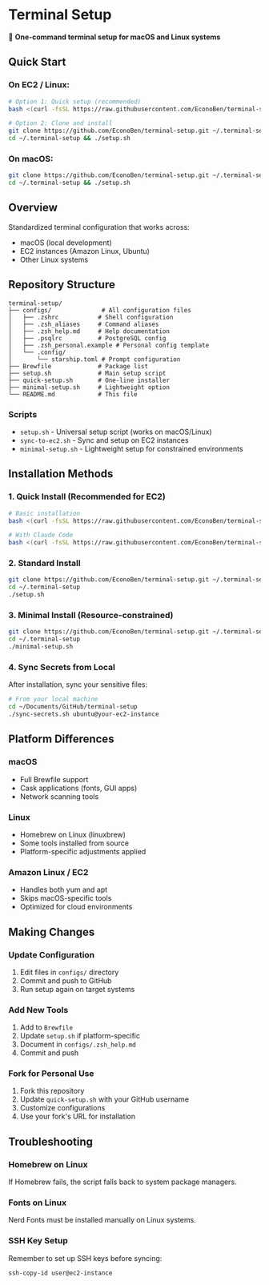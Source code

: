 # Terminal Setup

🚀 **One-command terminal setup for macOS and Linux systems**

## Quick Start

### On EC2 / Linux:
```bash
# Option 1: Quick setup (recommended)
bash <(curl -fsSL https://raw.githubusercontent.com/EconoBen/terminal-setup/main/quick-setup.sh)

# Option 2: Clone and install
git clone https://github.com/EconoBen/terminal-setup.git ~/.terminal-setup
cd ~/.terminal-setup && ./setup.sh
```

### On macOS:
```bash
git clone https://github.com/EconoBen/terminal-setup.git ~/.terminal-setup
cd ~/.terminal-setup && ./setup.sh
```

## Overview
Standardized terminal configuration that works across:
- macOS (local development)
- EC2 instances (Amazon Linux, Ubuntu)
- Other Linux systems

## Repository Structure

```
terminal-setup/
├── configs/              # All configuration files
│   ├── .zshrc           # Shell configuration
│   ├── .zsh_aliases     # Command aliases  
│   ├── .zsh_help.md     # Help documentation
│   ├── .psqlrc          # PostgreSQL config
│   ├── .zsh_personal.example # Personal config template
│   └── .config/
│       └── starship.toml # Prompt configuration
├── Brewfile             # Package list
├── setup.sh             # Main setup script
├── quick-setup.sh       # One-line installer
├── minimal-setup.sh     # Lightweight option
└── README.md            # This file
```

### Scripts
- `setup.sh` - Universal setup script (works on macOS/Linux)
- `sync-to-ec2.sh` - Sync and setup on EC2 instances
- `minimal-setup.sh` - Lightweight setup for constrained environments

## Installation Methods

### 1. Quick Install (Recommended for EC2)
```bash
# Basic installation
bash <(curl -fsSL https://raw.githubusercontent.com/EconoBen/terminal-setup/main/quick-setup.sh)

# With Claude Code
bash <(curl -fsSL https://raw.githubusercontent.com/EconoBen/terminal-setup/main/quick-setup.sh) --with-claude
```

### 2. Standard Install
```bash
git clone https://github.com/EconoBen/terminal-setup.git ~/.terminal-setup
cd ~/.terminal-setup
./setup.sh
```

### 3. Minimal Install (Resource-constrained)
```bash
git clone https://github.com/EconoBen/terminal-setup.git ~/.terminal-setup
cd ~/.terminal-setup
./minimal-setup.sh
```

### 4. Sync Secrets from Local
After installation, sync your sensitive files:
```bash
# From your local machine
cd ~/Documents/GitHub/terminal-setup
./sync-secrets.sh ubuntu@your-ec2-instance
```

## Platform Differences

### macOS
- Full Brewfile support
- Cask applications (fonts, GUI apps)
- Network scanning tools

### Linux
- Homebrew on Linux (linuxbrew)
- Some tools installed from source
- Platform-specific adjustments applied

### Amazon Linux / EC2
- Handles both yum and apt
- Skips macOS-specific tools
- Optimized for cloud environments

## Making Changes

### Update Configuration
1. Edit files in `configs/` directory
2. Commit and push to GitHub
3. Run setup again on target systems

### Add New Tools
1. Add to `Brewfile`
2. Update `setup.sh` if platform-specific
3. Document in `configs/.zsh_help.md`
4. Commit and push

### Fork for Personal Use
1. Fork this repository
2. Update `quick-setup.sh` with your GitHub username
3. Customize configurations
4. Use your fork's URL for installation

## Troubleshooting

### Homebrew on Linux
If Homebrew fails, the script falls back to system package managers.

### Fonts on Linux
Nerd Fonts must be installed manually on Linux systems.

### SSH Key Setup
Remember to set up SSH keys before syncing:
```bash
ssh-copy-id user@ec2-instance
```
